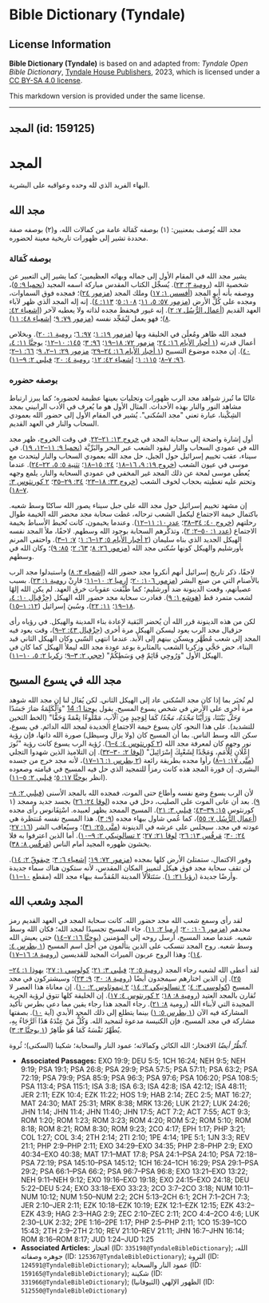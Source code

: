 # Bible Dictionary (Tyndale)

## License Information

**Bible Dictionary (Tyndale)** is based on and adapted from: _Tyndale Open Bible Dictionary_, [Tyndale House Publishers](https://tyndaleopenresources.com/), 2023, which is licensed under a [CC BY-SA 4.0 license](https://creativecommons.org/licenses/by-sa/4.0/legalcode.en).

This markdown version is provided under the same license.



--------------------------------

## المجد (id: 159125)

المجد
=====

البهاء الفريد الذي لله وحده وعواقبه على البشرية.

مجد الله
--------

مجد الله يُوصف بمعنيين: (١) بوصفه كَمَالة عامة من كمالات الله، و(٢) بوصفه صفة محددة تشير إلى ظهورات تاريخية معينة لحضوره.

### بوصفه كَمَالة

يشير مجد الله في المقام الأول إلى جماله وبهائه العظيمين؛ كما يشير إلى التعبير عن شخصية الله ([رومية ٣: ٢٣](https://ref.ly/Rom3:23)). يُسجِّل الكتاب المقدس مباركة اسمه المجيد ([نحميا ٩: ٥](https://ref.ly/Neh9:5))، ووصفه بأنه أبو المجد ([أفسس ١: ١٧](https://ref.ly/Eph1:17)) وملك المجد ([مزمور ٢٤](https://ref.ly/Ps24:1-Ps24:10))؛ فمجده فوق السماوات، ومجده على كُلِّ الأرض ([مزمور ٥٧: ٥، ١١](https://ref.ly/Ps57:5)؛ [١٠٨: ٥](https://ref.ly/Ps108:5)؛ [١١٣: ٤](https://ref.ly/Ps113:4)). إنه إله المجد الذي ظهر لآباء العهد القديم ([أعمال الرُّسُل ٧: ٢](https://ref.ly/Acts7:2)). إنه غيور فيحفظ مجده لذاته ولا يعطيه لآخر ([إشعياء ٤٢: ٨](https://ref.ly/Isa42:8))؛ فهو يعمل ليُمَجِّد نفسه ([مزمور ٧٩: ٩](https://ref.ly/Ps79:9)؛ [إشعياء ٤٨: ١١](https://ref.ly/Isa48:11)).

فمجد الله ظاهر ومُعلَن في الخليقة وبها ([مزمور ١٩: ١](https://ref.ly/Ps19:1)؛ [٩٧: ٦](https://ref.ly/Ps97:6)؛ [رومية ١: ٢٠](https://ref.ly/Rom1:20)). وبخلاص أعمال قدرته ([١ أخبار الأيام ١٦: ٢٤](https://ref.ly/1Chr16:24)؛ [مزمور ٧٢: ١٨–١٩](https://ref.ly/Ps72:18-Ps72:19)؛ [٩٦: ٣](https://ref.ly/Ps96:3)؛ [١٤٥: ١٠–١٢](https://ref.ly/Ps145:10-Ps145:12)؛ [يوحنَّا ١١: ٤، ٤٠](https://ref.ly/John11:4)). إن مجده موضوع التسبيح ([١ أخبار الأيام ١٦: ٢٤–٢٩](https://ref.ly/1Chr16:24-1Chr16:29)؛ [مزمور ٢٩: ١–٢، ٩](https://ref.ly/Ps29:1-Ps29:2)؛ [٦٦: ١–٢](https://ref.ly/Ps66:1-Ps66:2)؛ [٩٦: ٧–٨](https://ref.ly/Ps96:7-Ps96:8)؛ [١١٥: ١](https://ref.ly/Ps115:1)؛ [إشعياء ٤٢: ١٢](https://ref.ly/Isa42:12)؛ [رومية ٤: ٢٠](https://ref.ly/Rom4:20)؛ [فيلبي ٢: ٩–١١](https://ref.ly/Phil2:9-Phil2:11)).

### بوصفه حضوره

غالبًا ما تُبرز شواهد مجد الرب ظهورات وتجليات بعينها عظيمة لحضوره؛ كما يبرز ارتباط مشاهد النور والنار بهذه الأحداث. المثال الأول هو ما يُعرف في الأدب الرابيني بمجد الشِكْينا، عبارة تعني "مجد السُكنى". يُشير في المقام الأول إلى حضور الله بعمودي السحاب والنار في العهد القديم.

أول إشارة واضحة إلى سحابة المجد في [خروج ١٣: ٢١–٢٢](https://ref.ly/Exod13:21-Exod13:22). في وقت الخروج، ظهر مجد الله في عمودي السحاب والنار ليقود الشعب عبر البحر والبَرِّيَّة ([نحميا ٩: ١١–١٢، ١٩](https://ref.ly/Neh9:11-Neh9:12)). في سيناء، عقب تخييم إسرائيل حول الجبل، حل مجد الله بعمودي السحاب والنار ليتحدث مع موسى في عيون الشعب ([خروج ١٩: ٩، ١٦–١٨](https://ref.ly/Exod19:9)؛ [٢٤: ١٥–١٨](https://ref.ly/Exod24:15-Exod24:18)؛ [تثنية ٥: ٥، ٢٢–٢٤](https://ref.ly/Deut5:5)). عندما يُعطَى موسى لمحة عن ذلك المجد غير المخفي في عمودي السحابة والنار، يلمع وجهه وتحتم عليه تغطيته بحجاب لخوف الشعب ([خروج ٣٣: ١٨–٢٣](https://ref.ly/Exod33:18-Exod33:23)؛ [٣٤: ٢٩–٣٥](https://ref.ly/Exod34:29-Exod34:35)؛ [٢ كورنثوس ٣: ٧–١٨](https://ref.ly/2Cor3:7-2Cor3:18)).

إن مشهد تخييم إسرائيل حول مجد الله على جبل سيناء يصور الله ساكنًا وسط شعبه. باكتمال خيمة الاجتماع ليكمل الشعب ترحاله، غطت سحابة مجد محضر الله الخيمة طوال رحلتهم ([خروج ٤٠: ٣٤–٣٨](https://ref.ly/Exod40:34-Exod40:38)؛ [عدد ١٠: ١١–١٢](https://ref.ly/Num10:11-Num10:12)). وعندما يخيمون، كانت تُحيط الأسباط بخيمة الاجتماع ([عدد ١: ٥٠–٢: ٢](https://ref.ly/Num1:50-Num2:2))، وتذكِّرهم السحابة بوجود الله وسطهم. لاحقًا، ملأ المجد نفسه الهيكل الجديد الذي بناه سليمان ([٢ أخبار الأيام ٥: ١٣–٦: ١](https://ref.ly/2Chr5:13-2Chr6:1)؛ [٧: ١–٣](https://ref.ly/2Chr7:1-2Chr7:3)). واحتفى المرنم بأورشليم والهيكل كونها سُكنى مجد الله ([مزمور ٢٦: ٨](https://ref.ly/Ps26:8)؛ [٦٣: ٢](https://ref.ly/Ps63:2)؛ [٨٥: ٩](https://ref.ly/Ps85:9))؛ وكان الله في وسطهم.

لاحقًا، ذكر تاريخ إسرائيل أنهم أنكروا مجد حضور الله ([إشعياء ٣: ٨](https://ref.ly/Isa3:8)) واستبدلوا مجد الرب بالأصنام التي من صنع البشر ([مزمور ١٠٦: ٢٠](https://ref.ly/Ps106:20)؛ [إرميا ٢: ١٠–١١](https://ref.ly/Jer2:10-Jer2:11)؛ قارِنْ [رومية ١: ٢٣](https://ref.ly/Rom1:23)). بسبب عصيانهم، وقعت الدينونة ضد أورشليم؛ كما طُبِّقت عقوبات خرق العهد. لم يكن الله إلهًا لشعب متمرد قط ([هوشع ١: ٩](https://ref.ly/Hos1:9)). فغادرت سحابة مجد حضور الله الهيكل ([حِزْقِيال ١٠: ٤، ١٨–١٩](https://ref.ly/Ezek10:4)؛ [١١: ٢٢](https://ref.ly/Ezek11:22))، وسُبيَ إسرائيل ([١٢: ١–١٥](https://ref.ly/Ezek12:1-Ezek12:15)).

لكن من هذه الدينونة قرر الله أن يُحضر البَقية لإعادة بناء المدينة والهيكل. في رؤياه رأى حزقيال مجد الرب يعود ليسكن الهيكل مرة أخرى ([حِزْقِيال ٤٣: ٢–٩](https://ref.ly/Ezek43:2-Ezek43:9))، وقت يعود فيه المجد إلى شعب مُطَهَّر ويسكن بينهم إلى الأبد. عندما انتهى السّبي وكان الهيكل الثاني قيد البناء، حض حَجَّي وزكريا الشعب بالمثابرة بوعد عودة مجد الله ليملأ الهيكل كما كان في الهيكل الأول "وَرُوحِي قَائِمٌ فِي وَسَطِكُمْ" ([حجي ٢: ٣–٩](https://ref.ly/Hag2:3-Hag2:9)؛ [زكريا ٢: ٥، ١٠–١١](https://ref.ly/Zech2:5)).

مجد الله في يسوع المسيح
-----------------------

لم نُخبَر بما إذا كان مجد السُكنى عاد إلى الهيكل الثاني. لكن يُقال لنا إن مجد الله شوهد مرة أخرى على الأرض في شخص يسوع المسيح. يقول [يوحنا 1: 14](https://ref.ly/John1:14) "وَٱلْكَلِمَةُ صَارَ جَسَدًا *وَحَلَّ* بَيْنَنَا، وَرَأَيْنَا *مَجْدَهُ، مَجْدًا* كَمَا لِوَحِيدٍ مِنَ ٱلْآبِ، مَمْلُوءًا نِعْمَةً وَحَقًّا" (الخط الثخين للتشديد). على هذا النحو، كان يسوع خيمة الاجتماع الجديدة لمجد الله الدائم. في يسوع، سكن الله وسط الناس. بما أن المسيح كان (ولا يزال وسيظل) صورة الله ذاتها، فإن رؤية نور وجهه كان لمعرفة مجد الله ([٢ كورنثوس ٤: ٤–٦](https://ref.ly/2Cor4:4-2Cor4:6)). رُؤية الرب يسوع كانت رؤية "نُورَ إِعْلَانٍ لِلْأُمَمِ، وَمَجْدًا لِشَعْبِكَ إِسْرَائِيلَ" ([لوقا ٢: ٣٠–٣٢](https://ref.ly/Luke2:30-Luke2:32)). إن التلاميذ الذين شهدوا التجلي ([متَّى ١٧: ١–٨](https://ref.ly/Matt17:1-Matt17:8)) رأوا مجده بطريقة رائعة ([٢ بطرس ١: ١٦–١٧](https://ref.ly/2Pet1:16-2Pet1:17))، لأنه مجد خرج من جسده البشري. إن فورة المجد هذه كانت رمزاً للتمجيد الذي حل فيه المسيح في قيامته وصعوده (انظر [يوحنَّا ١٧: ٥](https://ref.ly/John17:5)؛ [فيلبي ٢: ٥–١١](https://ref.ly/Phil2:5-Phil2:11)).

لأن الرب يسوع وضع نفسه وأطاع حتى الموت، فمجده الله بالمجد الأسنى ([فيلبي ٢: ٨–٩](https://ref.ly/Phil2:8-Phil2:9)). بعد أن عانى الموت على الصليب، دخل في مجده ([لوقا ٢٤: ٢٦](https://ref.ly/Luke24:26)) بجسد جديد وممجد (١ كورنثوس [١٥: ٣٩–٤٣](https://ref.ly/1Cor15:39-1Cor15:43)؛ [فيلبي ٣: ٢١](https://ref.ly/Phil3:21)). المسيح الممجد يظهر لعبيده. اسْتِفَانوس رأى مجده ([أعمال الرُّسُل ٧: ٥٥](https://ref.ly/Acts7:55))، كما عُمي شاول ببهاء مجده ([٩: ٣](https://ref.ly/Acts9:3)). هذا المسيح نفسه مُنتظرة هي عودته في مجد. سيجلس على عرشه في الدينونة ([متَّى ٢٥: ٣١](https://ref.ly/Matt25:31))؛ وسيُعاقب الشر ([١٦: ٢٧](https://ref.ly/Matt16:27)؛ [٢٤: ٣٠](https://ref.ly/Matt24:30)؛ [مَرقُس ١٣: ٢٦](https://ref.ly/Mark13:26)؛ [لوقا ٢١: ٢٧](https://ref.ly/Luke21:27)؛ [٢ تسالونيكي ٢: ٩–١٠](https://ref.ly/2Thess2:9-2Thess2:10)). أما الذين اعترفوا به فلا يخشون ظهوره المجيد أمام الناس ([مَرقُس ٨: ٣٨](https://ref.ly/Mark8:38)).

وفور الاكتمال، ستمتلئ الأرض كلها بمجده ([مزمور ٧٢: ١٩](https://ref.ly/Ps72:19)؛ [إشعياء ٦: ٣](https://ref.ly/Isa6:3)؛ [حبقوقّ ٢: ١٤](https://ref.ly/Hab2:14)). لن تقف سحابة مجد فوق هيكل لتمييز المكان المقدس، لأنه ستكون هناك سماء جديدة وأرضًا جديدة ([رؤيا ٢١: ١](https://ref.ly/Rev21:1)). سَتَتلألأ المدينة المُقدَّسة ببهاء مجد الله (مقطع [١٠–١١](https://ref.ly/Rev21:10-Rev21:11)).

المجد وشعب الله
---------------

لقد رأى وسمع شعب الله مجد حضور الله. كانت سحابة المجد في العهد القديم رمز *مجدهم* ([مزمور ١٠٦: ٢٠](https://ref.ly/Ps106:20)؛ [إرميا ٢: ١١](https://ref.ly/Jer2:11)). جاء المسيح تجسيدًا لمجد الله؛ فكان الله وسط شعبه. عندما صعد المسيح، أرسل روحه إلى المؤمنين ([يوحنَّا ١٦: ٧–١٤](https://ref.ly/John16:7-John16:14)) حتى يعيش الله وسط شعبه. روح المجد تنسكب على الذين يتألمون من أجل اسم المسيح ([١ بطرس ٤: ١٤](https://ref.ly/1Pet4:14))؛ وهذا الروح عربون الميراث المجيد للقديسين ([رومية ٨: ١٦–١٧](https://ref.ly/Rom8:16-Rom8:17)).

لقد أعطى الله لشعبه رجاء المجد ([رومية ٥: ٢](https://ref.ly/Rom5:2)؛ [فيلبي ٣: ٢١](https://ref.ly/Phil3:21)؛ [كولوسي ١: ٢٧](https://ref.ly/Col1:27)؛ [يهوذا ١: ٢٤–٢٥](https://ref.ly/Jude1:24-Jude1:25)). إن الذين اختارهم سيمجدون أيضًا ([رومية ٨: ٣٠](https://ref.ly/Rom8:30)؛ [٩: ٢٣](https://ref.ly/Rom9:23))؛ وسيشتركون في مجد المسيح ([كولوسي ٣: ٤](https://ref.ly/Col3:4)؛ [٢ تسالونيكي ٢: ١٤](https://ref.ly/2Thess2:14)؛ [٢ تيموثاوس ٢: ١٠](https://ref.ly/2Tim2:10)). إن معاناة هذا العصر لا تُقارن بالمجد العتيد ([رومية ٨: ١٨](https://ref.ly/Rom8:18)؛ [٢ كورنثوس ٤: ١٧](https://ref.ly/2Cor4:17)). إن الخليقة كلها تتوق لرؤية الحرية المجيدة التي لأبناء الله (رومية [٨: ٢١](https://ref.ly/Rom8:21)). رجاء المجد هذا رجاء يقين مما دعى بطرس تأكيد المشاركة فيه الآن ([١ بطرس ٥: ١](https://ref.ly/1Pet5:1)) بينما يتطلع إلى ذلك المجد الأبدي (آية [١٠](https://ref.ly/Rom5:10)). بصفتها مشاركة في مجد المسيح، فإن الكنيسة مدعوة لتمجيد الله. وَكُلُّ مَنْ عِنْدَهُ هَذَا ٱلرَّجَاءُ بِهِ، يُطَهِّرُ نَفْسَهُ كَمَا هُوَ طَاهِرٌ ([١ يوحنَّا ٣: ٣](https://ref.ly/1John3:3)).

*اُنْظُرْ أيضًا* الافتخار؛ الله الكائن وكمالاته؛ عمود النار والسحابة؛ شكينا (السكنى)؛ ثُروة.

* **Associated Passages:** EXO 19:9; DEU 5:5; 1CH 16:24; NEH 9:5; NEH 9:19; PSA 19:1; PSA 26:8; PSA 29:9; PSA 57:5; PSA 57:11; PSA 63:2; PSA 72:19; PSA 79:9; PSA 85:9; PSA 96:3; PSA 97:6; PSA 106:20; PSA 108:5; PSA 113:4; PSA 115:1; ISA 3:8; ISA 6:3; ISA 42:8; ISA 42:12; ISA 48:11; JER 2:11; EZK 10:4; EZK 11:22; HOS 1:9; HAB 2:14; ZEC 2:5; MAT 16:27; MAT 24:30; MAT 25:31; MRK 8:38; MRK 13:26; LUK 21:27; LUK 24:26; JHN 1:14; JHN 11:4; JHN 11:40; JHN 17:5; ACT 7:2; ACT 7:55; ACT 9:3; ROM 1:20; ROM 1:23; ROM 3:23; ROM 4:20; ROM 5:2; ROM 5:10; ROM 8:18; ROM 8:21; ROM 8:30; ROM 9:23; 2CO 4:17; EPH 1:17; PHP 3:21; COL 1:27; COL 3:4; 2TH 2:14; 2TI 2:10; 1PE 4:14; 1PE 5:1; 1JN 3:3; REV 21:1; PHP 2:9–PHP 2:11; EXO 34:29–EXO 34:35; PHP 2:8–PHP 2:9; EXO 40:34–EXO 40:38; MAT 17:1–MAT 17:8; PSA 24:1–PSA 24:10; PSA 72:18–PSA 72:19; PSA 145:10–PSA 145:12; 1CH 16:24–1CH 16:29; PSA 29:1–PSA 29:2; PSA 66:1–PSA 66:2; PSA 96:7–PSA 96:8; EXO 13:21–EXO 13:22; NEH 9:11–NEH 9:12; EXO 19:16–EXO 19:18; EXO 24:15–EXO 24:18; DEU 5:22–DEU 5:24; EXO 33:18–EXO 33:23; 2CO 3:7–2CO 3:18; NUM 10:11–NUM 10:12; NUM 1:50–NUM 2:2; 2CH 5:13–2CH 6:1; 2CH 7:1–2CH 7:3; JER 2:10–JER 2:11; EZK 10:18–EZK 10:19; EZK 12:1–EZK 12:15; EZK 43:2–EZK 43:9; HAG 2:3–HAG 2:9; ZEC 2:10–ZEC 2:11; 2CO 4:4–2CO 4:6; LUK 2:30–LUK 2:32; 2PE 1:16–2PE 1:17; PHP 2:5–PHP 2:11; 1CO 15:39–1CO 15:43; 2TH 2:9–2TH 2:10; REV 21:10–REV 21:11; JHN 16:7–JHN 16:14; ROM 8:16–ROM 8:17; JUD 1:24–JUD 1:25
* **Associated Articles:** افتخار (ID: `335198@TyndaleBibleDictionary`); الله، جوهره وصفاته (ID: `125367@TyndaleBibleDictionary`); الثروة (ID: `124591@TyndaleBibleDictionary`); عمود النار والسحابة (ID: `159165@TyndaleBibleDictionary`); شكينة (ID: `331966@TyndaleBibleDictionary`); الظهور الإلهي (الثيوفانيا) (ID: `512550@TyndaleBibleDictionary`)

